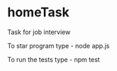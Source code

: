 # homeTask

Task for job interview

To star program type - node app.js

To run the tests type - npm test
